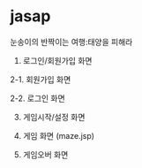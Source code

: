 # jasap
 눈송이의 반짝이는 여행:태양을 피해라


1. 로그인/회원가입 화면


2-1. 회원가입 화면


2-2. 로그인 화면


3. 게임시작/설정 화면


4. 게임 화면 (maze.jsp)


5. 게임오버 화면


